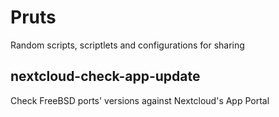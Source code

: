 # Pruts

Random scripts, scriptlets and configurations for sharing

## nextcloud-check-app-update

Check FreeBSD ports' versions against Nextcloud's App Portal
